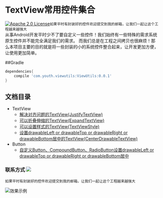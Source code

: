 # TextView常用控件集合
[![Apache 2.0 License](https://img.shields.io/badge/license-Apache%202.0-blue.svg?style=flat)](http://www.apache.org/licenses/LICENSE-2.0.html)`如果平时有封装好的控件欢迎提交到我的邮箱，让我们一起让这个工程越来越强大`
<br>
从事Android开发平时少不了要自定义一些控件！我们始终有一些特殊的需求系统原生控件并不能完全满足我们的需求。
而我们总是在工程之间拷贝也很麻烦！那么本项目主要的目的就是将一些封装的小的系统控件整合起来，让开发更加方便，让使用更加简单。
<br>


##Gradle
```groovy
dependencies{
    compile 'com.youth.viewutils:ViewUtils:0.0.1'
}
```

## 文档目录

* TextView
    * [解决对齐问题的TextView(JustifyTextView)](https://github.com/youth5201314/ViewUtils/tree/master/doc/解决对齐问题的TextView.md)
    * [可以折叠伸缩的TextView(ExpandTextView)](https://github.com/youth5201314/ViewUtils/tree/master/doc/可以折叠伸缩的TextView.md)
    * [可以设置样式的TextView(TextViewStyle)](https://github.com/youth5201314/ViewUtils/tree/master/doc/可以设置样式的TextView.md)
    * [设置drawableLeft or drawableTop or drawableRight or drawableBottom居中的TextView(CenterDrawableTextView)](https://github.com/youth5201314/ViewUtils/tree/master/doc/自定义drawableLeft等居中的控件.md)
* Button
    * [自定义Button、CompoundButton、RadioButton设置drawableLeft or drawableTop or drawableRight or drawableBottom居中](https://github.com/youth5201314/ViewUtils/tree/master/doc/自定义drawableLeft等居中的控件.md)

### 联系方式  <a target="_blank" href="http://mail.qq.com/cgi-bin/qm_share?t=qm_mailme&email=KBkYGhAfGhEYEB5oWVkGS0dF" style="text-decoration:none;"><img src="http://rescdn.qqmail.com/zh_CN/htmledition/images/function/qm_open/ico_mailme_11.png"/></a>

`如果平时有封装好的控件欢迎提交到我的邮箱，让我们一起让这个工程越来越强大`

![效果示例](https://raw.githubusercontent.com/youth5201314/banner/master/image/Android技术交流群二维码.png)
